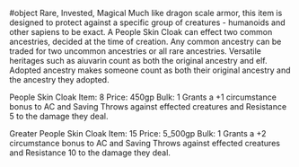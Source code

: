  #object
Rare, Invested, Magical 
	Much like dragon scale armor, this item is designed to protect against a specific group of creatures - humanoids and other sapiens to be exact.
	A People Skin Cloak can effect two common ancestries, decided at the time of creation. Any common ancestry can be traded for two uncommon ancestries or all rare ancestries. Versatile heritages such as aiuvarin count as both the original ancestry and elf. Adopted ancestry makes someone count as both their original ancestry and the ancestry they adopted.

People Skin Cloak
	Item: 8
	Price: 450gp
	Bulk: 1
	Grants a +1 circumstance bonus to AC and Saving Throws against effected creatures and Resistance 5 to the damage they deal.

Greater People Skin Cloak
	Item: 15
	Price: 5_500gp
	Bulk: 1
	Grants a +2 circumstance bonus to AC and Saving Throws against effected creatures and Resistance 10 to the damage they deal.